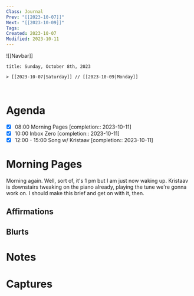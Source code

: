 ```yaml
---
Class: Journal
Prev: "[[2023-10-07]]"
Next: "[[2023-10-09]]"
Tags: 
Created: 2023-10-07
Modified: 2023-10-11
---
```


![[Navbar]]

```ad-date
title: Sunday, October 8th, 2023

> [[2023-10-07|Saturday]] // [[2023-10-09|Monday]]



```

# Agenda

- [x] 08:00 Morning Pages [completion:: 2023-10-11]
- [x] 10:00 Inbox Zero [completion:: 2023-10-11]
- [x] 12:00 - 15:00 Song w/ Kristaav [completion:: 2023-10-11]

# Morning Pages

Morning again. Well, sort of, it's 1 pm but I am just now waking up. Kristaav is downstairs tweaking on the piano already, playing the tune we're gonna work on. I should make this brief and get on with it, then.

## Affirmations

## Blurts

# Notes

# Captures
